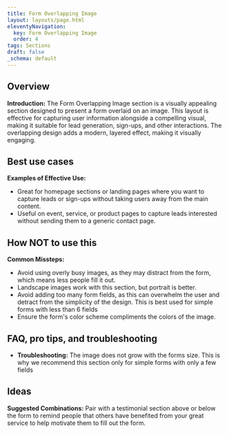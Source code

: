 ```yaml
---
title: Form Overlapping Image
layout: layouts/page.html
eleventyNavigation:
  key: Form Overlapping Image
  order: 4
tags: Sections
draft: false
_schema: default
---
```

## Overview
**Introduction:** The Form Overlapping Image section is a visually appealing section designed to present a form overlaid on an image. This layout is effective for capturing user information alongside a compelling visual, making it suitable for lead generation, sign-ups, and other interactions. The overlapping design adds a modern, layered effect, making it visually engaging.

## Best use cases
**Examples of Effective Use:** 
- Great for homepage sections or landing pages where you want to capture leads or sign-ups without taking users away from the main content.
- Useful on event, service, or product pages to capture leads interested without sending them to a generic contact page.

## How **NOT** to use this
**Common Missteps:** 
- Avoid using overly busy images, as they may distract from the form, which means less people fill it out.
- Landscape images work with this section, but portrait is better.
- Avoid adding too many form fields, as this can overwhelm the user and detract from the simplicity of the design. This is best used for simple forms with less than 6 fields
- Ensure the form's color scheme compliments the colors of the image.

## FAQ, pro tips, and troubleshooting
- **Troubleshooting:** The image does not grow with the forms size. This is why we recommend this section only for simple forms with only a few fields

## Ideas
**Suggested Combinations:** Pair with a testimonial section above or below the form to remind people that others have benefited from your great service to help motivate them to fill out the form.